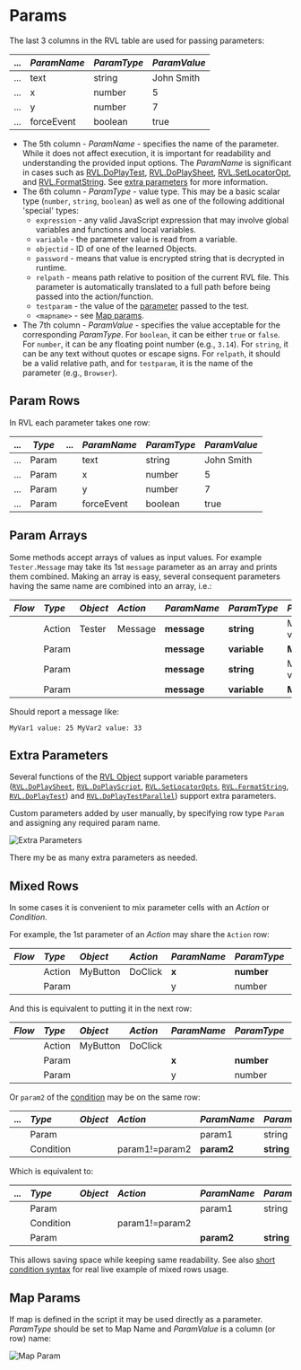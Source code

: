 # Params

The last 3 columns in the RVL table are used for passing parameters:

...     | *ParamName* |*ParamType* |*ParamValue*
--------|:--          |:--         |:--
...     |  text       | string     | John Smith
...     |  x          | number     | 5
...     |  y          | number     | 7
...     |  forceEvent | boolean    | true

* The 5th column - *ParamName* - specifies the name of the parameter. While it does not affect execution, it is important for readability and understanding the provided input options. The *ParamName* is significant in cases such as [RVL.DoPlayTest](/Libraries/RVL#doplaytest), [RVL.DoPlaySheet](/Libraries/RVL#doplaysheet), [RVL.SetLocatorOpt](/Libraries/RVL#setlocatoropts), and [RVL.FormatString](/Libraries/RVL#formatstring). See [extra parameters](#extra-parameters) for more information.
* The 6th column - *ParamType* - value type. This may be a basic scalar type (`number`, `string`, `boolean`) as well as one of the following additional 'special' types:
    * `expression` - any valid JavaScript expression that may involve global variables and functions and local variables.
    * `variable` - the parameter value is read from a variable.
    * `objectid` - ID of one of the learned Objects.
    * `password` - means that value is encrypted string that is decrypted in runtime.
    * `relpath` - means path relative to position of the current RVL file. This parameter is automatically translated to a full path before being passed into the action/function.
    * `testparam` - the value of the [parameter](/Guide/Frameworks/parameters) passed to the test.
    * `<mapname>` - see [Map params](#map-params).
* The 7th column - *ParamValue* - specifies the value acceptable for the corresponding *ParamType*. For `boolean`, it can be either `true` or `false`. For `number`, it can be any floating point number (e.g., `3.14`). For `string`, it can be any text without quotes or escape signs. For `relpath`, it should be a valid relative path, and for `testparam`, it is the name of the parameter (e.g., `Browser`).

## Param Rows

In RVL each parameter takes one row:

...|*Type*| ...| *ParamName* | *ParamType*|*ParamValue*
---|----  |----|:--          |:--         |:--
...|Param |    |  text       | string     | John Smith
...|Param |    |  x          | number     | 5
...|Param |    |  y          | number     | 7
...|Param |    |  forceEvent | boolean    | true

## Param Arrays

Some methods accept arrays of values as input values. For example `Tester.Message` may take its 1st `message` parameter as an array and prints them combined. Making an array is easy, several consequent parameters having the same name are combined into an array, i.e.:

*Flow*|*Type* |*Object*    |*Action*    | *ParamName* |*ParamType* |*ParamValue*
:--  |:--     |:--         |:--         |:--          |:--         |:--
     | Action | Tester     | Message    |  **message**| **string** | MyVar1 value: 
     | Param  |            |            |  **message**| **variable**| **MyVar1**           
     | Param  |            |            |  **message**| **string**| MyVar2 value:
     | Param  |            |            |  **message**| **variable**| **MyVar2**           

Should report a message like:

    MyVar1 value: 25 MyVar2 value: 33

## Extra Parameters

Several functions of the [RVL Object](../Libraries/RVL.md) support variable parameters ([`RVL.DoPlaySheet`](RVL_DoPlay.md), [`RVL.DoPlayScript`](RVL_DoPlay.md), [`RVL.SetLocatorOpts`](../Libraries/RVL.md#setlocatoropts), [`RVL.FormatString`](../Libraries/RVL.md#formatstring), [`RVL.DoPlayTest`](../Libraries/RVL.md#doplaytest)) and [`RVL.DoPlayTestParallel`](../Libraries/RVL.md#doplaytestparallel)) support extra parameters.

Custom parameters added by user manually, by specifying row type `Param` and assigning any required param name.

![Extra Parameters](./img/Params_ExtraParams.png)

There my be as many extra parameters as needed.

## Mixed Rows

In some cases it is convenient to mix parameter cells with an *Action* or *Condition*. 

For example, the 1st parameter of an *Action* may share the `Action` row:

*Flow*|*Type* |*Object*    |*Action*    | *ParamName* |*ParamType* |*ParamValue*
:--  |:--     |:--         |:--         |:--          |:--         |:--
     | Action | MyButton   | DoClick    |  **x**      | **number** | **5**
     | Param  |            |            |  y          | number     | 7

And this is equivalent to putting it in the next row:

*Flow*|*Type* |*Object*    |*Action*    | *ParamName* |*ParamType* |*ParamValue*
:--  |:--     |:--         |:--         |:--          |:--         |:--
     | Action | MyButton   | DoClick    |             |            | 
     | Param  |            |            |  **x**      | **number** | **5**
     | Param  |            |            |  y          | number     | 7

Or `param2` of the [condition](Conditions.md) may be on the same row:

... |*Type*      |*Object*    |*Action*    | *ParamName* |*ParamType* |*ParamValue*
:-  |:--         |:--         |:--         |:--          |:--         |:--
    | Param      |            |            |  param1     | string     | Text1
    | Condition  |            | param1!=param2  |  **param2**     | **string**     | **Text2**  

Which is equivalent to:

... |*Type*      |*Object*    |*Action*    | *ParamName* |*ParamType* |*ParamValue*
:-  |:--         |:--         |:--         |:--          |:--         |:--
    | Param      |            |            |  param1     | string     | Text1
    | Condition  |            | param1!=param2  |             |            | 
    | Param      |            |            |  **param2**     | **string**     | **Text2**

This allows saving space while keeping same readability. See also [short condition syntax](Conditions.md#short-condition-syntax) for real live example of mixed rows usage.

## Map Params

If map is defined in the script it may be used directly as a parameter. *ParamType* should be set to Map Name and *ParamValue* is a column (or row) name:

![Map Param](./img/Params_MapValue.png)
